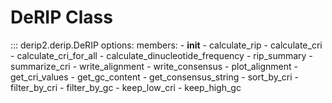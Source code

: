 # DeRIP Class

::: derip2.derip.DeRIP
    options:
      members:
        - __init__
        - calculate_rip
        - calculate_cri
        - calculate_cri_for_all
        - calculate_dinucleotide_frequency
        - rip_summary
        - summarize_cri
        - write_alignment
        - write_consensus
        - plot_alignment
        - get_cri_values
        - get_gc_content
        - get_consensus_string
        - sort_by_cri
        - filter_by_cri
        - filter_by_gc
        - keep_low_cri
        - keep_high_gc
